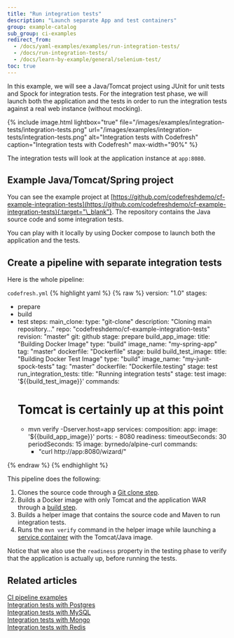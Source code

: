 ```yaml
---
title: "Run integration tests"
description: "Launch separate App and test containers"
group: example-catalog
sub_group: ci-examples
redirect_from:
  - /docs/yaml-examples/examples/run-integration-tests/
  - /docs/run-integration-tests/
  - /docs/learn-by-example/general/selenium-test/
toc: true
---
```

In this example, we will see a Java/Tomcat project using JUnit for unit tests and Spock for integration tests. For the integration test phase, we will launch both the application and the tests in order to run the integration tests against a real web instance (without mocking).

{% include image.html 
lightbox="true" 
file="/images/examples/integration-tests/integration-tests.png"
url="/images/examples/integration-tests/integration-tests.png"
alt="Integration tests with Codefresh"
caption="Integration tests with Codefresh"
max-width="90%"
%}

The integration tests will look at the application instance at `app:8080`.

## Example Java/Tomcat/Spring project

You can see the example project at [https://github.com/codefreshdemo/cf-example-integration-tests](https://github.com/codefreshdemo/cf-example-integration-tests){:target="\_blank"}. The repository contains the Java source code and some integration tests.

You can play with it locally by using Docker compose to launch both the application and the tests. 

## Create a pipeline with separate integration tests

Here is the whole pipeline:

 `codefresh.yml`
{% highlight yaml %}
{% raw %}
version: "1.0"
stages:
  - prepare
  - build
  - test
steps:
  main_clone:
    type: "git-clone"
    description: "Cloning main repository..."
    repo: "codefreshdemo/cf-example-integration-tests"
    revision: "master"
    git: github
    stage: prepare
  build_app_image:
    title: "Building Docker Image"
    type: "build"
    image_name: "my-spring-app"
    tag: "master"
    dockerfile: "Dockerfile"
    stage: build
  build_test_image:
    title: "Building Docker Test Image"
    type: "build"
    image_name: "my-junit-spock-tests"
    tag: "master"
    dockerfile: "Dockerfile.testing"
    stage: test
  run_integration_tests:
    title: "Running integration tests"
    stage: test
    image: '${{build_test_image}}'
    commands:
      # Tomcat is certainly up at this point
      - mvn verify -Dserver.host=app
    services:
      composition:
        app:
          image: '${{build_app_image}}'
          ports:
            - 8080
      readiness:
        timeoutSeconds: 30
        periodSeconds: 15
        image: byrnedo/alpine-curl
        commands:
          - "curl http://app:8080/wizard/"

{% endraw %}
{% endhighlight %}

This pipeline does the following:

1. Clones the source code through a [Git clone step]({{site.baseurl}}/docs/pipelines/steps/git-clone/).
1. Builds a Docker image with only Tomcat and the application WAR through a [build step]({{site.baseurl}}/docs/pipelines/steps/build/). 
1. Builds a helper image that contains the source code and Maven to run integration tests.
1. Runs the `mvn verify` command in the helper image while launching a [service container]({{site.baseurl}}/docs/pipelines/service-containers/) with the Tomcat/Java image.

Notice that we also use the `readiness` property in the testing phase to verify that the application
is actually up, before running the tests.

## Related articles
[CI pipeline examples]({{site.baseurl}}/docs/example-catalog/examples/#ci-examples)  
[Integration tests with Postgres]({{site.baseurl}}/docs/example-catalog/ci-examples/integration-tests-with-postgres/)  
[Integration tests with MySQL]({{site.baseurl}}/docs/example-catalog/ci-examples/integration-tests-with-mysql/)  
[Integration tests with Mongo]({{site.baseurl}}/docs/example-catalog/ci-examples/integration-tests-with-mongo/)  
[Integration tests with Redis]({{site.baseurl}}/docs/example-catalog/ci-examples/integration-tests-with-redis/)  